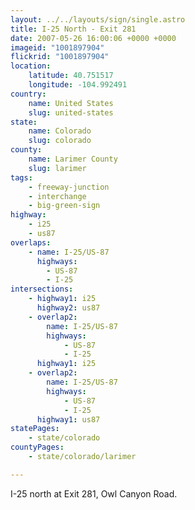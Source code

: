 ```yaml
---
layout: ../../layouts/sign/single.astro
title: I-25 North - Exit 281
date: 2007-05-26 16:00:06 +0000 +0000
imageid: "1001897904"
flickrid: "1001897904"
location:
    latitude: 40.751517
    longitude: -104.992491
country:
    name: United States
    slug: united-states
state:
    name: Colorado
    slug: colorado
county:
    name: Larimer County
    slug: larimer
tags:
    - freeway-junction
    - interchange
    - big-green-sign
highway:
    - i25
    - us87
overlaps:
    - name: I-25/US-87
      highways:
        - US-87
        - I-25
intersections:
    - highway1: i25
      highway2: us87
    - overlap2:
        name: I-25/US-87
        highways:
            - US-87
            - I-25
      highway1: i25
    - overlap2:
        name: I-25/US-87
        highways:
            - US-87
            - I-25
      highway1: us87
statePages:
    - state/colorado
countyPages:
    - state/colorado/larimer

---
```

I-25 north at Exit 281, Owl Canyon Road.